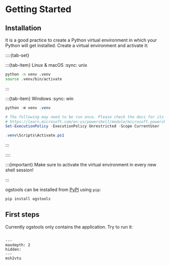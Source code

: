 # Getting Started

## Installation

It is a good practice to create a Python virtual environment in which your
Python will get installed. Create a virtual environment and activate it:

::::{tab-set}

:::{tab-item} Linux & macOS
:sync: unix

```bash
python -m venv .venv
source .venv/bin/activate
```

:::

:::{tab-item} Windows
:sync: win

```powershell
python -m venv .venv

# The following may need to be run once. Please check the docs for its consequences:
# https://learn.microsoft.com/en-us/powershell/module/microsoft.powershell.core/about/about_execution_policiess
Set-ExecutionPolicy -ExecutionPolicy Unrestricted -Scope CurrentUser

.venv\Scripts\Activate.ps1
```

:::

::::

:::{important}
Make sure to activate the virtual environment in every new shell session!

:::

ogstools can be installed from [PyPI](https://pypi.org/project/ogstools/) using
`pip`:

```bash
pip install ogstools
```

## First steps

Currently ogstools only contains the [](msh2vtu.md) application. Try to run it:

```{command-output} msh2vtu --help
```

```{toctree}
---
maxdepth: 2
hidden:
---
msh2vtu
```
